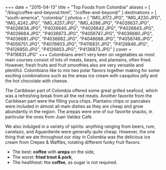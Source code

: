 +++
date    = "2015-04-13"
title   = "Top Foods from Colombia"
aliases = [ "/blog/coffee-and-beyond.html", "/coffee-and-beyond/" ]
destinations = [ "south-america", "colombia" ]
photos  = [
  "IMG_4172.JPG", "IMG_4230.JPG", "IMG_4242.JPG", "IMG_4257.JPG", "IMG_4286.JPG",
  "P4026637.JPG", "P4026638.JPG", "P4026640.JPG", "P4026642.JPG", "P4026643.JPG",
  "P4026664.JPG", "P4036673.JPG", "P4056747.JPG", "P4036680.JPG", "P4036681.JPG",
  "P4036682.JPG", "P4046688.JPG", "P4056749.JPG", "P4056751.JPG", "P4076803.JPG",
  "P4116831.JPG", "P4126846.JPG", "P4126850.JPG", "P4126853.JPG", "P4136873.JPG"
]
cover = "P4116831.JPG"
+++
Colombians aren’t very keen on vegetables as most main courses consist of lots of meats, beans, and plantains, often fried. However, fresh fruits and fruit smoothies also are very versatile and plentiful. Colombians like to mix two polar flavors together making for some exciting combinations such as the areas ice cream with casquitos jelly and the hot chocolate with cheese.
<!--more-->

The Caribbean part of Colombia offered some great grilled seafood, which was a refreshing break from all the red meats. Another favorite from the Caribbean part were the filling yuca chips. Plantains chips or pancakes were included in almost all main dishes as they are cheap and grow abundantly in the region. The arepas were one of our favorite snacks, in particular the ones from Juan Valdez Café.

We also indulged in a variety of spirits: anything ranging from beers, rum, canelazo, and Aguardiente were generally quite cheap. However, the one thing that we ate throughout our stay in Colombia was the delicious ice cream from Crepes & Waffles, rotating different funky fruit flavors.

* The best: **coffee** with **arepa** on the side,
* The worst: **fried trout & pork**,
* The healthiest: the **coffee**, as sugar is not required.